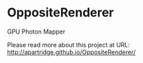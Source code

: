 OppositeRenderer
================

GPU Photon Mapper

Please read more about this project at URL:
http://apartridge.github.io/OppositeRenderer/

